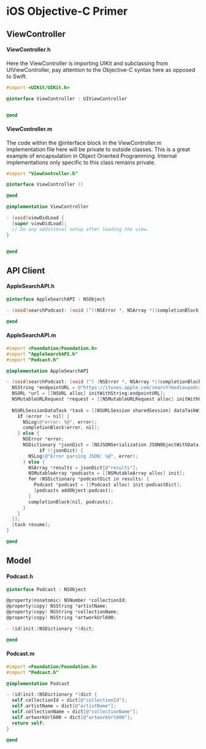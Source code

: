 # iOS Objective-C Primer

## ViewController

#### ViewController.h

Here the ViewController is importing UIKit and subclassing from UIViewController, pay attention to the Objective-C syntax here as opposed to Swift. 

```objective-c
#import <UIKit/UIKit.h>

@interface ViewController : UIViewController


@end
```

#### ViewController.m

The code within the @interface block in the ViewController.m implementation file here will be private to outside classes. This is a great example of encapsulation in Object Oriented Programming. Internal implementations only specific to this class remains private. 

```objective-c 
#import "ViewController.h"

@interface ViewController ()

@end

@implementation ViewController

- (void)viewDidLoad {
  [super viewDidLoad];
  // Do any additional setup after loading the view.
}


@end
```

## API Client 

#### AppleSearchAPI.h 
```objective-c 
@interface AppleSearchAPI : NSObject

- (void)searchPodcast: (void (^)(NSError *, NSArray *))completionBlock;

@end
```

#### AppleSearchAPI.m
```objective-c 
#import <Foundation/Foundation.h>
#import "AppleSearchAPI.h"
#import "Podcast.h"

@implementation AppleSearchAPI

- (void)searchPodcast: (void (^) (NSError *, NSArray *))completionBlock {  
  NSString *endpointURL = @"https://itunes.apple.com/search?media=podcast&limit=200&term=swift";
  NSURL *url = [[NSURL alloc] initWithString:endpointURL];
  NSMutableURLRequest *request = [[NSMutableURLRequest alloc] initWithURL:url];
  
  NSURLSessionDataTask *task = [[NSURLSession sharedSession] dataTaskWithRequest:request completionHandler:^(NSData * _Nullable data, NSURLResponse * _Nullable response, NSError * _Nullable error) {
    if (error != nil) {
      NSLog(@"error: %@", error);
      completionBlock(error, nil);
    } else {
      NSError *error;
      NSDictionary *jsonDict = [NSJSONSerialization JSONObjectWithData:data options:NSJSONReadingAllowFragments error:&error];
            if (!jsonDict) {
        NSLog(@"Error parsing JSON: %@", error);
      } else {
        NSArray *results = jsonDict[@"results"];
        NSMutableArray *podcasts = [[NSMutableArray alloc] init];
        for (NSDictionary *podcastDict in results) {
          Podcast *podcast = [[Podcast alloc] init:podcastDict];
          [podcasts addObject:podcast];
        }
        completionBlock(nil, podcasts);
      }
    }
  }];
  [task resume];
}

@end
```

## Model

#### Podcast.h 

```objective-c 
@interface Podcast : NSObject

@property(nonatomic) NSNumber *collectionId;
@property(copy) NSString *artistName;
@property(copy) NSString *collectionName;
@property(copy) NSString *artworkUrl600; 

- (id)init:(NSDictionary *)dict; 

@end
```

#### Podcast.m 

```objective-c 
#import <Foundation/Foundation.h>
#import "Podcast.h"

@implementation Podcast

- (id)init:(NSDictionary *)dict {
  self.collectionId = dict[@"collectionId"];
  self.artistName = dict[@"artistName"];
  self.collectionName = dict[@"collectionName"];
  self.artworkUrl600 = dict[@"artworkUrl600"];
  return self;
}

@end
```
